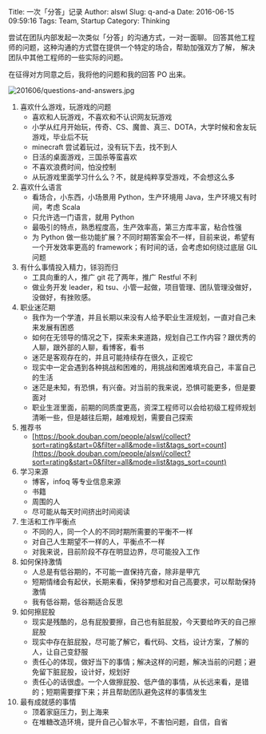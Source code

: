 Title: 一次「分答」记录
Author: alswl
Slug: q-and-a
Date: 2016-06-15 09:59:16
Tags: Team, Startup
Category: Thinking

尝试在团队内部发起一次类似「分答」的沟通方式，一对一面聊。
回答其他工程师的问题，这种沟通的方式暨在提供一个特定的场合，帮助加强双方了解，
解决团队中其他工程师的一些实际的问题。

在征得对方同意之后，我将他的问题和我的回答 PO 出来。


![201606/questions-and-answers.jpg](https://4ocf5n.dijingchao.com/upload_dropbox/201606/questions-and-answers.jpg)




1. 喜欢什么游戏，玩游戏的问题
    - 喜欢和人玩游戏，不喜欢和不认识网友玩游戏
    - 小学从红月开始玩，传奇、CS、魔兽、真三、DOTA，大学时候和舍友玩游戏，毕业后不玩
    - minecraft 尝试着玩过，没有玩下去，找不到人
    - 日活的桌面游戏，三国杀等蛮喜欢
    - 不喜欢浪费时间，怕没控制
    - 从玩游戏里面学习什么么？不，就是纯粹享受游戏，不会想这么多
2. 喜欢什么语言
    - 看场合，小东西，小场景用 Python，生产环境用 Java，生产环境又有时间，考虑 Scala
    - 只允许选一门语言，就用 Python
    - 最吸引的特点，熟悉程度高，生产效率高，第三方库丰富，粘合性强
    - 为 Python 做一些功能扩展？不同时期答案会不一样，目前来说，希望有一个开发效率更高的 framework；有时间的话，会考虑如何绕过底层 GIL 问题 <!-- more -->
3. 有什么事情投入精力，铩羽而归
    - 工具向重的人，推广 git 花了两年，推广 Restful 不利
    - 做业务开发 leader，和 tsu、小管一起做，项目管理、团队管理没做好，没做好，有挫败感。
4. 职业迷茫期
    - 我作为一个学渣，并且长期以来没有人给予职业生涯规划，一直对自己未来发展有困惑
    - 如何在无领导的情况之下，探索未来道路，规划自己工作内容？跟优秀的人聊，跟外部的人聊，看博客，看书
    - 迷茫是客观存在的，并且可能持续存在很久，正视它
    - 现实中一定会遇到各种挑战和困难的，用挑战和困难填充自己，丰富自己的生活
    - 迷茫是未知，有恐惧，有兴奋。对当前的我来说，恐惧可能更多，但是要面对
    - 职业生涯里面，前期的同质度更高，资深工程师可以会给初级工程师规划清晰一些，但是越往后期，越难规划，需要自己探索
5. 推荐书
    - [https://book.douban.com/people/alswl/collect?sort=rating&start=0&filter=all&mode=list&tags_sort=count](https://book.douban.com/people/alswl/collect?sort=rating&start=0&filter=all&mode=list&tags_sort=count)
6. 学习来源
    - 博客，infoq 等专业信息来源
    - 书籍
    - 周围的人
    - 尽可能从每天时间挤出时间阅读
7. 生活和工作平衡点
    - 不同的人，同一个人的不同时期所需要的平衡不一样
    - 对自己人生期望不一样的人，平衡点不一样
    - 对我来说，目前阶段不存在明显边界，尽可能投入工作
8. 如何保持激情
    - 人总是有低谷期的，不可能一直保持亢奋，除非是甲亢
    - 短期情绪会有起伏，长期来看，保持梦想和对自己高要求，可以帮助保持激情
    - 我有低谷期，低谷期适合反思
9. 如何擦屁股
    - 现实是残酷的，总有屁股要擦，自己也有脏屁股，今天要给昨天的自己擦屁股
    - 现实中存在脏屁股，尽可能了解它，看代码、文档，设计方案，了解的人，让自己变舒服
    - 责任心的体现，做好当下的事情；解决这样的问题，解决当前的问题；避免留下脏屁股，设计好，规划好
    - 责任心的话很虚。一个人做擦屁股、低产值的事情，从长远来看，是错的；短期需要撑下来；并且帮助团队避免这样的事情发生
10. 最有成就感的事情
    - 顶着家庭压力，到上海来
    - 在堆糖改造环境，提升自己心智水平，不害怕问题，自信，自省

